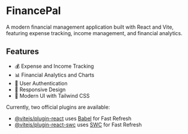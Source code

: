 # FinancePal

A modern financial management application built with React and Vite, featuring expense tracking, income management, and financial analytics.

## Features

- 💰 Expense and Income Tracking
- 📊 Financial Analytics and Charts
- 👤 User Authentication
- 📱 Responsive Design
- 🎨 Modern UI with Tailwind CSS

Currently, two official plugins are available:

- [@vitejs/plugin-react](https://github.com/vitejs/vite-plugin-react/blob/main/packages/plugin-react/README.md) uses [Babel](https://babeljs.io/) for Fast Refresh
- [@vitejs/plugin-react-swc](https://github.com/vitejs/vite-plugin-react-swc) uses [SWC](https://swc.rs/) for Fast Refresh
